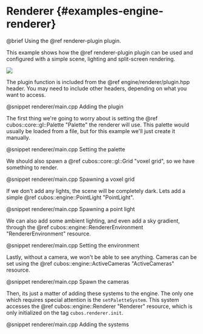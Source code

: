 # Renderer {#examples-engine-renderer}

@brief Using the @ref renderer-plugin plugin.

This example shows how the @ref renderer-plugin plugin can be used and
configured with a simple scene, lighting and split-screen rendering.

![](renderer/output.png)

The plugin function is included from the @ref engine/renderer/plugin.hpp header.
You may need to include other headers, depending on what you want to access.

@snippet renderer/main.cpp Adding the plugin

The first thing we're going to worry about is setting the
@ref cubos::core::gl::Palette "Palette" the renderer will use. This palette
would usually be loaded from a file, but for this example we'll just create it
manually.

@snippet renderer/main.cpp Setting the palette

We should also spawn a @ref cubos::core::gl::Grid "voxel grid", so we have
something to render.

@snippet renderer/main.cpp Spawning a voxel grid

If we don't add any lights, the scene will be completely dark. Lets add a
simple @ref cubos::engine::PointLight "PointLight".

@snippet renderer/main.cpp Spawning a point light

We can also add some ambient lighting, and even add a sky gradient, through the
@ref cubos::engine::RendererEnvironment "RendererEnvironment" resource.

@snippet renderer/main.cpp Setting the environment

Lastly, without a camera, we won't be able to see anything. Cameras can be set
using the @ref cubos::engine::ActiveCameras "ActiveCameras" resource.

@snippet renderer/main.cpp Spawn the cameras

Then, its just a matter of adding these systems to the engine. The only one
which requires special attention is the `setPaletteSystem`. This system
accesses the @ref cubos::engine::Renderer "Renderer" resource, which is only
initialized on the tag `cubos.renderer.init`.

@snippet renderer/main.cpp Adding the systems
